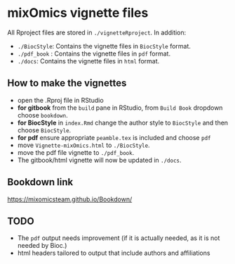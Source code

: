 # mixOmics vignette files

All Rproject files are stored in `./vignetteRproject`. In addition:

   * `./BiocStyle`:  Contains the vignette files in `BiocStyle` format.
   * `./pdf_book` :  Contains the vignette files in `pdf`          format.
   * `./docs`:       Contains the vignette files in `html`         format.

## How to make the vignettes

   * open the .Rproj file in RStudio
   * **for gitbook** from the `build` pane in RStudio, from `Build Book` dropdown choose `bookdown`.
   * **for BiocStyle** in `index.Rmd` change the author style to `BiocStyle` and then choose `BiocStyle`.
   * **for pdf** ensure appropriate `peamble.tex` is included and choose `pdf`
   * move `Vignette-mixOmics.html` to `./BiocStyle`.
   * move the pdf file vignette to `./pdf_book`.
   * The gitbook/html vignette will now be updated in `./docs`.
   
## Bookdown link
https://mixomicsteam.github.io/Bookdown/


## TODO

   * The `pdf` output needs improvement (if it is actually needed, as it is not needed by Bioc.)
   * html headers tailored to output that include authors and affiliations